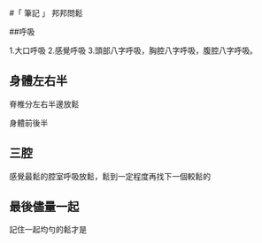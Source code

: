#「 筆記 」 邦邦問鬆

##呼吸

1.大口呼吸
2.感覺呼吸
3.頭部八字呼吸，胸腔八字呼吸，腹腔八字呼吸。

## 身體左右半

脊椎分左右半邊放鬆

身體前後半

## 三腔

感覺最鬆的腔室呼吸放鬆，鬆到一定程度再找下一個較鬆的

## 最後儘量一起

記住一起均勻的鬆才是
